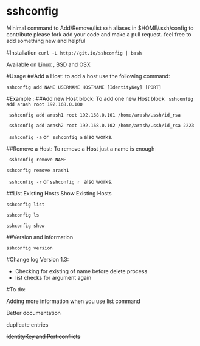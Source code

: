 # sshconfig
Minimal command to Add/Remove/list ssh aliases in $HOME/.ssh/config
to contribute please fork add your code and make a pull request. feel free to add something new and helpful

#Installation
``` curl -L http://git.io/sshconfig | bash ```

Available on Linux , BSD and OSX
 
#Usage
##Add a Host:
to add a host use the following command:

``` sshconfig add NAME USERNAME HOSTNAME [IdentityKey] [PORT] ```


#Example : 
##Add new Host block:
To add one new Host block
``` sshconfig add arash root 192.168.0.100```

``` sshconfig add arash1 root 192.168.0.101 /home/arash/.ssh/id_rsa```

``` sshconfig add arash2 root 192.168.0.102 /home/arash/.ssh/id_rsa 2223```

``` sshconfig -a``` or ``` sshconfig a``` also works.

##Remove a Host:
To remove a Host just a name is enough

``` sshconfig remove NAME```

``` sshconfig remove arash1 ```

``` sshconfig -r``` or ```sshconfig r ``` also works.

##List Existing Hosts 
Show Existing Hosts 

```sshconfig list```

```sshconfig ls```

```sshconfig show```

##Version and information 

```sshconfig version```

#Change log
Version 1.3:
- Checking for existing of name before delete process
- list checks for argument again

#To do:

Adding more information when you use list command  

Better documentation

~~duplicate entries~~

~~IdentityKey and Port conflicts~~
